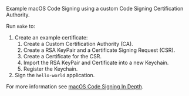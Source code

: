 Example macOS Code Signing using a custom Code Signing Certification Authority.

Run `make` to:

1. Create an example certificate:
    1. Create a Custom Certification Authority (CA).
    1. Create a RSA KeyPair and a Certificate Signing Request (CSR).
    1. Create a Certificate for the CSR.
    1. Import the RSA KeyPair and Certificate into a new Keychain.
    1. Register the Keychain.
1. Sign the `hello-world` application.

For more information see [macOS Code Signing In Depth](https://developer.apple.com/library/content/technotes/tn2206/_index.html).
